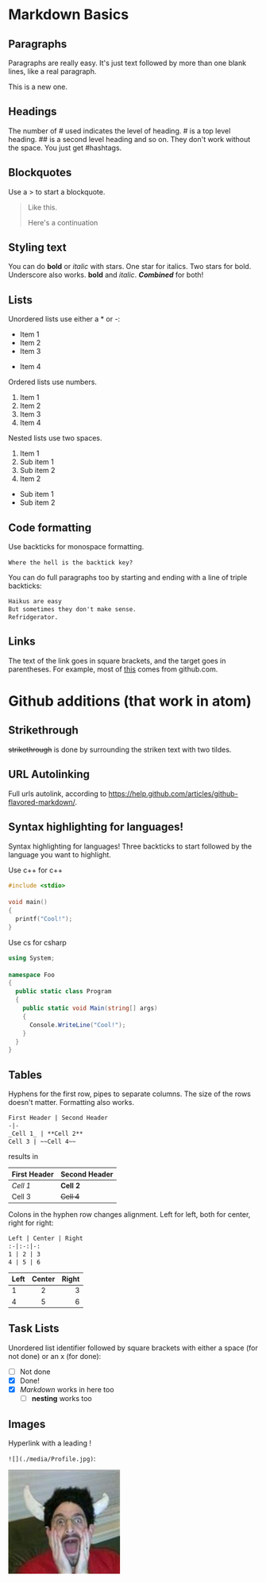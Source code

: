 # Markdown Basics

## Paragraphs
Paragraphs are really easy.  It's just text followed by more than one blank lines, like a real paragraph.

This is a new one.

## Headings
The number of # used indicates the level of heading.  # is a top level heading.  ## is a second level heading and so on.  They don't work without the space.  You just get #hashtags.

## Blockquotes
Use a > to start a blockquote.
> Like this.
>
> Here's a continuation

## Styling text
You can do **bold** or *italic* with stars.  One star for italics.  Two stars for bold.
Underscore also works.  __bold__ and _italic_.  _**Combined**_ for both!

## Lists
Unordered lists use either a * or -:
* Item 1
* Item 2
* Item 3
- Item 4

Ordered lists use numbers.
1. Item 1
2. Item 2
3. Item 3
4. Item 4

Nested lists use two spaces.
1. Item 1
  2.  Sub item 1
  2.  Sub item 2
1. Item 2
  * Sub item 1
  * Sub item 2

## Code formatting
Use backticks for monospace formatting.

`Where the hell is the backtick key?`

You can do full paragraphs too by starting and ending with a line of triple backticks:
```
Haikus are easy
But sometimes they don't make sense.
Refridgerator.
```

## Links
The text of the link goes in square brackets, and the target goes in parentheses.  For example, most of [this](https://help.github.com/articles/markdown-basics/) comes from github.com.

# Github additions (that work in atom)

## Strikethrough
~~strikethrough~~ is done by surrounding the striken text with two tildes.

## URL Autolinking
Full urls autolink, according to https://help.github.com/articles/github-flavored-markdown/.

## Syntax highlighting for languages!
Syntax highlighting for languages!  Three backticks to start followed by the language you want to highlight.

Use c++ for c++
```c++
#include <stdio>

void main()
{
  printf("Cool!");
}
```

Use cs for csharp
```cs
using System;

namespace Foo
{
  public static class Program
  {
    public static void Main(string[] args)
    {
      Console.WriteLine("Cool!");
    }
  }
}
```

## Tables
Hyphens for the first row, pipes to separate columns.  The size of the rows doesn't matter.  Formatting also works.

```
First Header | Second Header
-|-
_Cell 1_ | **Cell 2**
Cell 3 | ~~Cell 4~~
```

results in

First Header | Second Header
-|-
_Cell 1_ | **Cell 2**
Cell 3 | ~~Cell 4~~

Colons in the hyphen row changes alignment.  Left for left, both for center, right for right:

```
Left | Center | Right
:-|:-:|-:
1 | 2 | 3
4 | 5 | 6
```

Left | Center | Right
:-|:-:|-:
1 | 2 | 3
4 | 5 | 6

## Task Lists
Unordered list identifier followed by square brackets with either a space (for not done) or an x (for done):

- [ ] Not done
- [x] Done!
- [x] _Markdown_ works in here too
  - [ ] **nesting** works too

## Images
Hyperlink with a leading !

`![](./media/Profile.jpg)`:

![](./media/Profile.jpg)

